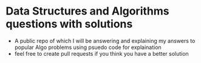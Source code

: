 # Data Structures and Algorithms questions with solutions

- A public repo of which I will be answering and explaining my answers to popular Algo problems using psuedo code for explaination
- feel free to create pull requests if you think you have a better solution
